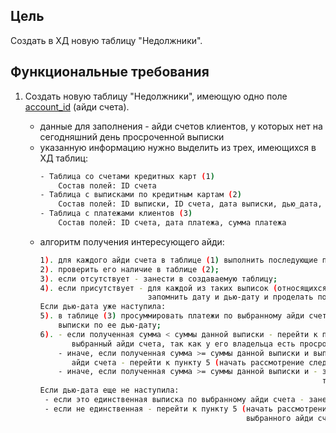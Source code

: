 ## Цель
Создать в ХД новую таблицу "Недолжники".

## Функциональные требования
1. Создать новую таблицу "Недолжники", имеющую одно поле <a href="#">account_id</a> (айди счета). 

   - данные для заполнения - айди счетов клиентов, у которых нет на сегодняшний день просроченной выписки
   - указанную информацию нужно выделить из трех, имеющихся в ХД таблиц:
     ```sh
     - Таблица со счетами кредитных карт (1)
         Состав полей: ID счета
     - Таблица с выписками по кредитным картам (2)
         Состав полей: ID выписки, ID счета, дата выписки, дью_дата, сумма выписки
     - Таблица с платежами клиентов (3)
         Состав полей: ID счета, дата платежа, сумма платежа
     ```
   - алгоритм получения интересующего айди:
     ```sh
     1). для каждого айди счета в таблице (1) выполнить последующие пункты; 
     2). проверить его наличие в таблице (2);
     3). если отсутствует - занести в создаваемую таблицу; 
     4). если присутствует - для каждой из таких выписок (относящихся к выбранному айди)
                             запомнить дату и дью-дату и проделать последующие пункты;
     Если дью-дата уже наступила:
     5). в таблице (3) просуммировать платежи по выбранному айди счета в период с даты рассмотренной 
         выписки по ее дью-дату;       
     6). - если полученная сумма < суммы данной выписки - перейти к пункту 1 (прекратить рассматривать 
            выбранный айди счета, так как у его владельца есть просроченная выписка);
         - иначе, если полученная сумма >= суммы данной выписки и выписка не была последней для выбранного
            айди счета - перейти к пункту 5 (начать рассмотрение следующей выписки для выбранного айди счета);
         - иначе, если полученная сумма >= суммы данной выписки и - занести данный айди счета в создаваемую 
                                                                    таблицу;  
     Если дью-дата еще не наступила:
      - если это единственная выписка по выбранному айди счета - занести его в создаваемую таблицу;
      - если не единственная - перейти к пункту 5 (начать рассмотрение следующей выписки для 
                                                   выбранного айди счета);
     ```

